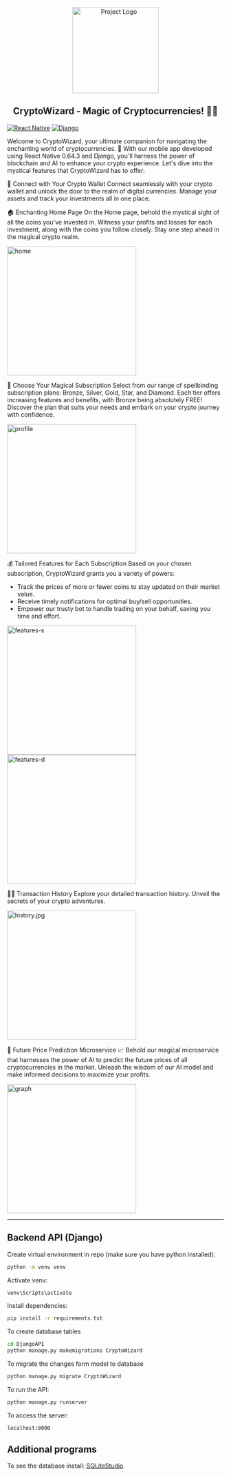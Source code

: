 <div align="center">
  <img src="React/assets/icon.png" alt="Project Logo" width="200px">
</div>

## <div align="center">CryptoWizard - Magic of Cryptocurrencies! 🧙‍♂️️</div>

[![React Native](https://img.shields.io/badge/React%20Native-v0.64.2-blue.svg)](https://reactnative.dev/)
[![Django](https://img.shields.io/badge/Django-v3.2.6-green.svg)](https://www.djangoproject.com/)

Welcome to CryptoWizard, your ultimate companion for navigating the enchanting world of cryptocurrencies. 🌟 With our mobile app developed using React Native 0.64.3 and Django, you'll harness the power of blockchain and AI to enhance your crypto experience. Let's dive into the mystical features that CryptoWizard has to offer:

🔗 Connect with Your Crypto Wallet
Connect seamlessly with your crypto wallet and unlock the door to the realm of digital currencies. Manage your assets and track your investments all in one place.

🏠 Enchanting Home Page
On the Home page, behold the mystical sight of all the coins you've invested in. Witness your profits and losses for each investment, along with the coins you follow closely. Stay one step ahead in the magical crypto realm.

<div>
  <img src="React/demo/home.jpg" alt="home" width="300">
</div>

💎 Choose Your Magical Subscription
Select from our range of spellbinding subscription plans: Bronze, Silver, Gold, Star, and Diamond. Each tier offers increasing features and benefits, with Bronze being absolutely FREE! Discover the plan that suits your needs and embark on your crypto journey with confidence.

<div>
  <img src="React/demo/profile.jpg" alt="profile" width="300">
</div>

💰 Tailored Features for Each Subscription
Based on your chosen subscription, CryptoWizard grants you a variety of powers:
- Track the prices of more or fewer coins to stay updated on their market value.
- Receive timely notifications for optimal buy/sell opportunities.
- Empower our trusty bot to handle trading on your behalf, saving you time and effort.

<div>
  <img src="React/demo/features-s.jpg" alt="features-s" width="300">
  <img src="React/demo/features-d.jpg" alt="features-d" width="300">
</div>

🧙‍♂️ Transaction History
Explore your detailed transaction history. Unveil the secrets of your crypto adventures.

<div>
  <img src="React/demo/history.jpg" alt="history.jpg" width="300">
</div>

🔮 Future Price Prediction Microservice 📈
Behold our magical microservice that harnesses the power of AI to predict the future prices of all cryptocurrencies in the market. Unleash the wisdom of our AI model and make informed decisions to maximize your profits.

<div>
  <img src="React/demo/graph.jpg" alt="graph" width="300">
</div>

---

## Backend API (Django)

Create virtual environment in repo (make sure you have python installed):
```bash
python -m venv venv
```

Activate venv:
```bash
venv\Scripts\activate
```

Install dependencies:
```bash
pip install -r requirements.txt
```

To create database tables
```bash
cd DjangoAPI
python manage.py makemigrations CryptoWizard
```

To migrate the changes form model to database 
```bash
python manage.py migrate CryptoWizard
```

To run the API:
```bash
python manage.py runserver
```

To access the server: 
```bash
localhost:8000
```

## Additional programs

To see the database install: [SQLiteStudio](https://sqlitestudio.pl/)